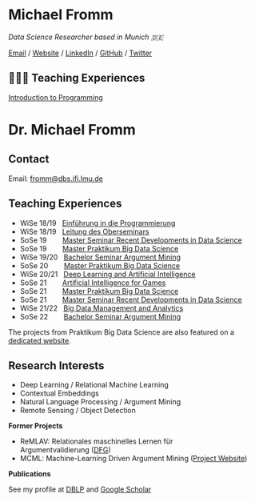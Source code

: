 # Michael Fromm

_Data Science Researcher based in Munich 🇩🇪_ <br>

[Email](mailto:fromm@dbs.ifi.lmu.de) / [Website](https://fromm-m.github.io/fromm/) / [LinkedIn](https://www.linkedin.com/in/michael-fromm-a2069772/) / [GitHub]([https://github.com/carolstran](https://github.com/fromm-m)/) / [Twitter](https://twitter.com/carolstran/)

## 👩🏼‍💻 Teaching Experiences
[Introduction to Programming](http://www.dbs.ifi.lmu.de/cms/studium_lehre/lehre_bachelor/eip1819/index.html)

<div id="content" class="content content-person">
        <div class="g-bg g-margin-top-s g-padding-xs mod mod-teaser mod-teaser-bg box-portrait">
        <div class="m-bd g-padding-xs">
            <h1 class="g-h1 g-no-margin-top g-margin-bottom-l name g-no-clear">
                    Dr.
                Michael Fromm
            </h1>
        </div>
        <div class="g-clear"></div>
    </div>
        <div class="block block-kontakt">
            <h2 class="g-h2 heading-kontakt">
                Contact
            </h2>
            <div class="body-kontakt">
                    <address class="g-margin-top g-address adresse"></address>
                <p class="g-margin-top-s block-kontakt">
                        <span class="g-label label-email">Email:</span>
                        <span class="email"><a href="&#109;&#97;&#105;&#108;&#116;&#111;&#58;&#102;&#114;&#111;&#109;&#109;&#64;&#100;&#98;&#115;&#46;&#105;&#102;&#105;&#46;&#108;&#109;&#117;&#46;&#100;&#101;" class="g-link-mail" title="Send email to: &#102;&#114;&#111;&#109;&#109;&#64;&#100;&#98;&#115;&#46;&#105;&#102;&#105;&#46;&#108;&#109;&#117;&#46;&#100;&#101;">&#102;&#114;&#111;&#109;&#109;&#64;&#100;&#98;&#115;&#46;&#105;&#102;&#105;&#46;&#108;&#109;&#117;&#46;&#100;&#101;</a></span><br>
                </p>
            </div>
        </div>
            <div class="user-html hauptinhalt">
            <h2><strong>Teaching Experiences</strong></h2>
<ul>
<li>WiSe 18/19 &nbsp;&nbsp;<a href="http://www.dbs.ifi.lmu.de/cms/studium_lehre/lehre_bachelor/eip1819/index.html" title="Einf&uuml;hrung in die Programmierung">Einf&uuml;hrung in die Programmierung</a></li>
<li>WiSe 18/19 &nbsp;&nbsp;<a href="http://www.dbs.ifi.lmu.de/cms/studium_lehre/lehre_master/oberseminar1819/index.html">Leitung des Oberseminars</a></li>
<li>SoSe 19 &nbsp; &nbsp; &nbsp; &nbsp;<a href="http://www.dbs.ifi.lmu.de/cms/studium_lehre/lehre_master/semrecent19/index.html">Master Seminar Recent Developments in Data Science</a></li>
<li>SoSe 19 &nbsp; &nbsp; &nbsp; &nbsp;<a href="http://www.dbs.ifi.lmu.de/cms/studium_lehre/lehre_master/pbds19/index.html">Master Praktikum Big Data Science</a></li>
<li>WiSe 19/20 &nbsp; <a href="https://www.dbs.ifi.lmu.de/cms/studium_lehre/lehre_bachelor/bscseminar1920/index.html">Bachelor Seminar Argument Mining</a></li>
<li>SoSe 20 &nbsp; &nbsp; &nbsp; &nbsp;<a href="https://uni2work.ifi.lmu.de/course/S20/IfI/PBDS">Master Praktikum Big Data Science</a></li>
<li>WiSe 20/21 &nbsp;&nbsp;<a href="https://www.dbs.ifi.lmu.de/cms/studium_lehre/lehre_master/deep2021/index.html">Deep Learning and Artificial Intelligence</a></li>
<li>SoSe 21 &nbsp; &nbsp; &nbsp; &nbsp;<a href="https://www.dbs.ifi.lmu.de/cms/studium_lehre/lehre_master/art21/index.html">Artificial Intelligence for Games</a></li>
<li>SoSe 21 &nbsp; &nbsp; &nbsp; &nbsp;<a href="https://www.dbs.ifi.lmu.de/cms/studium_lehre/lehre_master/pbds21/index.html">Master Praktikum Big Data Science</a></li>
<li>SoSe 21 &nbsp; &nbsp; &nbsp; &nbsp;<a href="https://www.dbs.ifi.lmu.de/cms/studium_lehre/lehre_master/semrecent221/index.html">Master Seminar Recent Developments in Data Science</a></li>
<li>WiSe 21/22&nbsp; &nbsp;<a href="https://www.dbs.ifi.lmu.de/cms/studium_lehre/lehre_master/bigdata2122/index.html">Big Data Management and Analytics</a></li>
<li>SoSe 22&nbsp;&nbsp;&nbsp;&nbsp;&nbsp;&nbsp;&nbsp; <a href="https://www.dbs.ifi.lmu.de/cms/studium_lehre/lehre_bachelor/bscseminar22/index.html">Bachelor Seminar Argument Mining</a></li>
</ul>
<div>The&nbsp;projects from Praktikum Big Data Science are also featured on a <a href="https://innolab.ifi.lmu.de/">dedicated website</a>.</div>
<h2><strong>Research Interests&nbsp;</strong></h2>
<ul>
<li>Deep Learning /&nbsp;Relational Machine Learning</li>
<li>Contextual Embeddings</li>
<li>Natural Language Processing / Argument Mining</li>
<li>Remote Sensing / Object Detection</li>
</ul>
<p><strong>Former Projects</strong></p>
<ul>
<li>ReMLAV: Relationales maschinelles Lernen f&uuml;r Argumentvalidierung&nbsp;(<a href="http://www.dfg.de/foerderung/info_wissenschaft/2016/info_wissenschaft_16_38/index.html" title="DFG">DFG</a>)</li>
<li>MCML: Machine-Learning Driven Argument Mining (<a href="https://mcml.ai/">Project Website</a>)</li>
</ul>
<p><strong>Publications</strong></p>
<p>See my profile at <a href="https://dblp.uni-trier.de/pers/hd/f/Fromm:Michael">DBLP</a>&nbsp;and&nbsp;<a href="https://scholar.google.de/citations?hl=de&amp;user=NL5yVhYAAAAJ">Google Scholar</a></p>
            <div class="g-clear"></div>
        </div>
